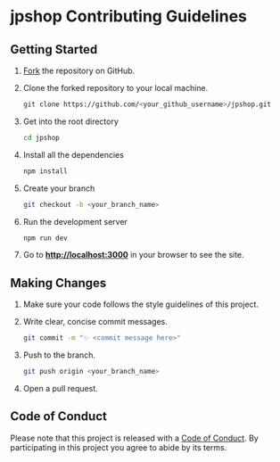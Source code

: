 # jpshop Contributing Guidelines

## Getting Started

1. [Fork](https://github.com/JuanPabloDiaz/jpshop/fork) the repository on GitHub.
2. Clone the forked repository to your local machine.

   ```sh
   git clone https://github.com/<your_github_username>/jpshop.git
   ```

3. Get into the root directory

   ```sh
   cd jpshop
   ```

4. Install all the dependencies

   ```sh
   npm install
   ```

5. Create your branch

   ```sh
   git checkout -b <your_branch_name>
   ```

6. Run the development server

   ```sh
   npm run dev
   ```

7. Go to [**http://localhost:3000**](http://localhost:3000) in your browser to see the site.

## Making Changes

1. Make sure your code follows the style guidelines of this project.
2. Write clear, concise commit messages.

   ```bash
   git commit -m "✨ <commit message here>"
   ```

3. Push to the branch.

   ```bash
   git push origin <your_branch_name>
   ```

4. Open a pull request.

## Code of Conduct

Please note that this project is released with a [Code of Conduct](CODE_OF_CONDUCT.md). By participating in this project you agree to abide by its terms.
